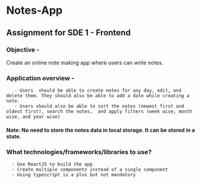 # Notes-App

## Assignment for SDE 1 - Frontend

### Objective -
Create an online note making app where users can write notes.

### Application overview -
       - Users  should be able to create notes for any day, edit, and delete them. They should also be able to add a date while creating a note.
       - Users should also be able to sort the notes (newest first and oldest first), search the notes,  and apply filters (week wise, month wise, and year wise)
#### Note: No need to store the notes data in local storage. It can be stored in a state.

### What technologies/frameworks/libraries to use?
      - Use ReactJS to build the app
      - Create multiple components instead of a single component
      - Using typescript is a plus but not mandatory
